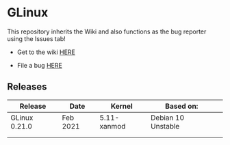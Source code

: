 # GLinux

This repository inherits the Wiki and also functions as the bug reporter using the Issues tab!

- Get to the wiki [HERE](https://github.com/BavarianByte/GLinux/wiki)

- File a bug [HERE](https://github.com/BavarianByte/GLinux/issues)

## Releases

| Release       | Date     | Kernel      | Based on:          |   |
|---------------|----------|-------------|--------------------|---|
| GLinux 0.21.0 | Feb 2021 | 5.11-xanmod | Debian 10 Unstable |   |
|               |          |             |                    |   |
|               |          |             |                    |   |
